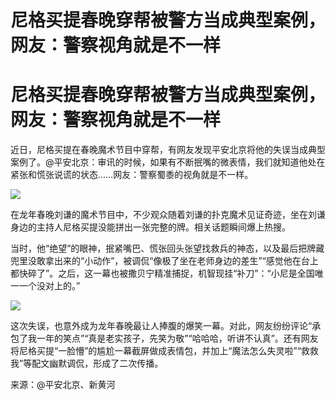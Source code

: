 # 尼格买提春晚穿帮被警方当成典型案例，网友：警察视角就是不一样

# 尼格买提春晚穿帮被警方当成典型案例，网友：警察视角就是不一样

近日，尼格买提在春晚魔术节目中穿帮，有网友发现平安北京将他的失误当成典型案例了。@平安北京：审讯的时候，如果有不断抿嘴的微表情，我们就知道他处在紧张和慌张说谎的状态……网友：警察蜀黍的视角就是不一样。

![](https://inews.gtimg.com/om_bt/OdiWV7etjV5zcqCV3wZiEJjTpbyht_7PaDR4cuhpFan8QAA/1000)

在龙年春晚刘谦的魔术节目中，不少观众随着刘谦的扑克魔术见证奇迹，坐在刘谦身边的主持人尼格买提没能拼出一张完整的牌。相关话题瞬间爆上热搜。

当时，他“绝望”的眼神，抿紧嘴巴、慌张回头张望找救兵的神态，以及最后把牌藏兜里没敢拿出来的“小动作”，被调侃“像极了坐在老师身边的差生”“感觉他在台上都快碎了”。之后，这一幕也被撒贝宁精准捕捉，机智现挂“补刀”：“小尼是全国唯一一个没对上的。”

![](https://inews.gtimg.com/om_bt/O45XsQGbl4Voa1CieZHXiQkQt_iP0qxjYENv67ZOpVwZMAA/1000)

这次失误，也意外成为龙年春晚最让人捧腹的爆笑一幕。对此，网友纷纷评论“承包了我一年的笑点”“真是老实孩子，先笑为敬”“哈哈哈，听讲不认真”。还有网友将尼格买提“一脸懵”的尴尬一幕截屏做成表情包，并加上“魔法怎么失灵啦”“救救我”等配文幽默调侃，形成了二次传播。

来源：@平安北京、新黄河

